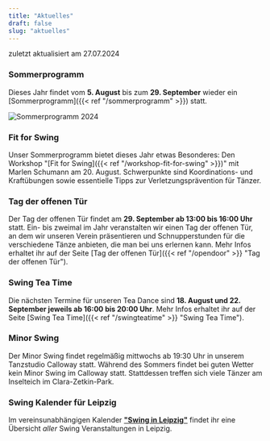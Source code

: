 ```yaml
---
title: "Aktuelles"
draft: false
slug: "aktuelles"
---
```


zuletzt aktualisiert am 27.07.2024

### Sommerprogramm

Dieses Jahr findet vom **5. August** bis zum **29. September** wieder ein [Sommerprogramm]({{< ref "/sommerprogramm" >}}) statt. 

![Sommerprogramm 2024](../Sommerprogramm_Woche_1+2_v3.jpg)

### Fit for Swing
Unser Sommerprogramm bietet dieses Jahr etwas Besonderes: Den Workshop "[Fit for Swing]({{< ref "/workshop-fit-for-swing" >}})" mit Marlen Schumann am 20. August. Schwerpunkte sind Koordinations- und Kraftübungen sowie essentielle Tipps zur Verletzungsprävention für Tänzer.

### Tag der offenen Tür
Der Tag der offenen Tür findet am **29\. September ab 13:00 bis 16:00 Uhr** statt. Ein- bis zweimal im Jahr veranstalten wir einen Tag der offenen Tür, an dem wir unseren Verein präsentieren und Schnupperstunden für die verschiedene Tänze anbieten, die man bei uns erlernen kann. Mehr Infos erhaltet ihr auf der Seite [Tag der offenen Tür]({{< ref "/opendoor" >}} "Tag der offenen Tür").

### Swing Tea Time
Die nächsten Termine für unseren Tea Dance sind **18\. August und 22\. September jeweils ab 16:00 bis 20:00 Uhr**. Mehr Infos erhaltet ihr auf der Seite [Swing Tea Time]({{< ref "/swingteatime" >}} "Swing Tea Time").

### Minor Swing
Der Minor Swing findet regelmäßig mittwochs ab 19:30 Uhr in unserem Tanzstudio Calloway statt. Während des Sommers findet bei guten Wetter kein Minor Swing im Calloway statt. Stattdessen treffen sich viele Tänzer am Inselteich im Clara-Zetkin-Park. 

### Swing Kalender für Leipzig
Im vereinsunabhängigen Kalender [**"Swing in Leipzig"**](https://kalender.digital/0c529f4b4448ea55b992) findet ihr eine Übersicht *aller* Swing Veranstaltungen in Leipzig.
